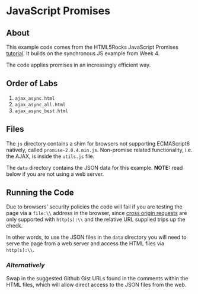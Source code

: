 # JavaScript Promises

## About

This example code comes from the HTML5Rocks JavaScript Promises [tutorial](http://www.html5rocks.com/en/tutorials/es6/promises/). It builds on the synchronous JS example from Week 4.

The code applies promises in an increasingly efficient way.

## Order of Labs

1. `ajax_async.html`
2. `ajax_async_all.html`
3. `ajax_async_best.html`

## Files

The `js` directory contains a shim for browsers not supporting ECMAScript6 natively, called `promise-2.0.4.min.js`. Non-promise related functionality, i.e. the AJAX, is inside the `utils.js` file.

The `data` directory contains the JSON data for this example. **NOTE:** read below if you are not using a web server.

## Running the Code

Due to browsers' security policies the code will fail if you are testing the page via a `file:\\` address in the browser, since [cross origin requests](http://en.wikipedia.org/wiki/Cross-origin_resource_sharing) are only supported with `http(s):\\` and the relative URL supplied trips up the check.

In other words, to use the JSON files in the `data` directory you will need to serve the page from a web server and access the HTML files via `http(s):\\`.

### _Alternatively_

Swap in the suggested Github Gist URLs found in the comments within the HTML files, which will allow direct access to the JSON files from the web.
